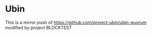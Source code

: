 # Ubin
This is a mirror push of https://github.com/project-ubin/ubin-quorum modified by project BLOCKTEST
